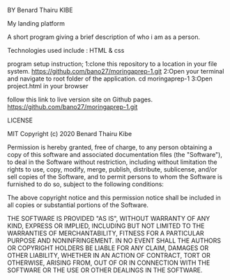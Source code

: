 BY Benard Thairu KIBE

My landing platform

A short program giving a brief description of who i am as a person.

Technologies used include : HTML & css

program setup instruction;
    1:clone this repository to a location in your file system. https://github.com/bano27/moringaprep-1.git
    2:Open your terminal and navigate to root folder of the application. cd moringaprep-1
    3:Open project.html in your browser

follow this link to live version site on Github pages. https://github.com/bano27/moringaprep-1.git

LICENSE

MIT Copyright (c) 2020 Benard Thairu Kibe

Permission is hereby granted, free of charge, to any person obtaining a copy of this software and associated documentation files (the "Software"), to deal in the Software without restriction, including without limitation the rights to use, copy, modify, merge, publish, distribute, sublicense, and/or sell copies of the Software, and to permit persons to whom the Software is furnished to do so, subject to the following conditions:

The above copyright notice and this permission notice shall be included in all copies or substantial portions of the Software.

THE SOFTWARE IS PROVIDED "AS IS", WITHOUT WARRANTY OF ANY KIND, EXPRESS OR IMPLIED, INCLUDING BUT NOT LIMITED TO THE WARRANTIES OF MERCHANTABILITY, FITNESS FOR A PARTICULAR PURPOSE AND NONINFRINGEMENT. IN NO EVENT SHALL THE AUTHORS OR COPYRIGHT HOLDERS BE LIABLE FOR ANY CLAIM, DAMAGES OR OTHER LIABILITY, WHETHER IN AN ACTION OF CONTRACT, TORT OR OTHERWISE, ARISING FROM, OUT OF OR IN CONNECTION WITH THE SOFTWARE OR THE USE OR OTHER DEALINGS IN THE SOFTWARE.
